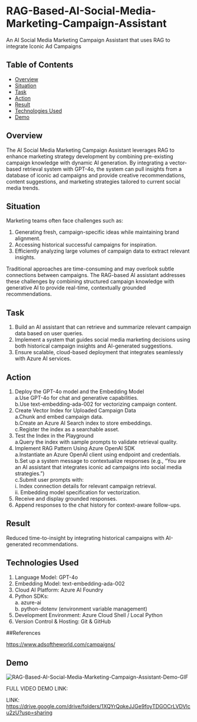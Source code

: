 # RAG-Based-AI-Social-Media-Marketing-Campaign-Assistant
An AI Social Media Marketing Campaign Assistant that uses RAG to integrate Iconic Ad Campaigns

## Table of Contents

- [Overview](#overview)
- [Situation](#situation)
- [Task](#task)
- [Action](#action)
- [Result](#results)    
- [Technologies Used](#technologies-used)
- [Demo](#demo)  

## Overview

The AI Social Media Marketing Campaign Assistant leverages RAG to enhance marketing strategy development by combining pre-existing campaign knowledge with dynamic AI generation. By integrating a vector-based retrieval system with GPT-4o, the system can pull insights from a database of iconic ad campaigns and provide creative recommendations, content suggestions, and marketing strategies tailored to current social media trends.

## Situation

Marketing teams often face challenges such as:
1. Generating fresh, campaign-specific ideas while maintaining brand alignment.<br>
2. Accessing historical successful campaigns for inspiration.<br>
3. Efficiently analyzing large volumes of campaign data to extract relevant insights.<br>

Traditional approaches are time-consuming and may overlook subtle connections between campaigns. The RAG-based AI assistant addresses these challenges by combining structured campaign knowledge with generative AI to provide real-time, contextually grounded recommendations.

## Task 

1. Build an AI assistant that can retrieve and summarize relevant campaign data based on user queries.<br>
2. Implement a system that guides social media marketing decisions using both historical campaign insights and AI-generated suggestions.<br>
3. Ensure scalable, cloud-based deployment that integrates seamlessly with Azure AI services.<br>

## Action

1. Deploy the GPT-4o model and the Embedding Model<br>
  a.Use GPT-4o for chat and generative capabilities.<br>
  b.Use text-embedding-ada-002 for vectorizing campaign content.<br>
2. Create Vector Index for Uploaded Campaign Data<br>
  a.Chunk and embed campaign data.<br>
  b.Create an Azure AI Search index to store embeddings.<br>
  c.Register the index as a searchable asset.<br>
3. Test the Index in the Playground<br>
  a.Query the index with sample prompts to validate retrieval quality.<br>
4. Implement RAG Pattern Using Azure OpenAI SDK<br>
  a.Instantiate an Azure OpenAI client using endpoint and credentials.<br>
  b.Set up a system message to contextualize responses (e.g., “You are an AI assistant that integrates iconic ad campaigns into social media strategies.”)<br>
  c.Submit user prompts with:<br>
    i. Index connection details for relevant campaign retrieval.<br>
    ii. Embedding model specification for vectorization.<br>
5. Receive and display grounded responses.<br>
6. Append responses to the chat history for context-aware follow-ups.<br>

## Result

Reduced time-to-insight by integrating historical campaigns with AI-generated recommendations.

## Technologies Used

1. Language Model: GPT-4o<br>
2. Embedding Model: text-embedding-ada-002 <br>
3. Cloud AI Platform: Azure AI Foundry<br>
4. Python SDKs:<br>
    a. azure-ai<br>
    b. python-dotenv (environment variable management)<br>
5. Development Environment: Azure Cloud Shell / Local Python<br>
6. Version Control & Hosting: Git & GitHub<br>

##References

https://www.adsoftheworld.com/campaigns/

## Demo

![RAG-Based-AI-Social-Media-Marketing-Campaign-Assistant-Demo-GIF](https://github.com/user-attachments/assets/7b3d606d-de5b-48b2-91a7-10746e303cce)

FULL VIDEO DEMO LINK: 

LINK: https://drive.google.com/drive/folders/1XQYrQqkeJJGe9foyTDGOCrLVDVlcu2zU?usp=sharing

